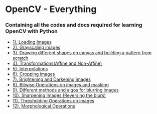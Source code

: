 # OpenCV - Everything
### Containing all the codes and docs required for learning OpenCV with Python

<ul>
<li><a href="">1). Loading Images</a></li>
<li><a href="">2). Grayscaling images</a></li>
<li><a href="">3). Drawing different shapes on canvas and building a pattern from scratch</a></li>
<li><a href="">4). Transformations(Affine and Non-Affine)</a></li>
<li><a href="">5). Interpolations</a></li>
<li><a href="">6). Cropping images</a></li>
<li><a href="">7). Brightening and Darkening images</a></li>
<li><a href="">8). Bitwise Operations on images and masking</a></li>
<li><a href="">9). Different methods and algos for blurring images</a></li>
<li><a href="">10). Sharpening Images (Reversing the blurs)</a></li>
<li><a href="">11). Thresholding Operations on images</a></li>
<li><a href="">12). Morphological Operations</a></li>

</ul>